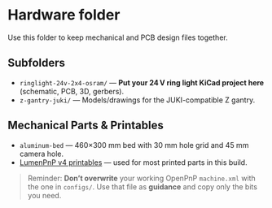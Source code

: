 # Hardware folder

Use this folder to keep mechanical and PCB design files together.

## Subfolders
- `ringlight-24v-2x4-osram/` — **Put your 24 V ring light KiCad project here** (schematic, PCB, 3D, gerbers).
- `z-gantry-juki/` — Models/drawings for the JUKI-compatible Z gantry.

## Mechanical Parts & Printables
- `aluminum-bed` — 460×300 mm bed with 30 mm hole grid and 45 mm camera hole.
- [LumenPnP v4 printables](https://github.com/opulo-inc/lumenpnp) — used for most printed parts in this build.

> Reminder: **Don’t overwrite** your working OpenPnP `machine.xml` with the one in `configs/`. Use that file as **guidance** and copy only the bits you need.
